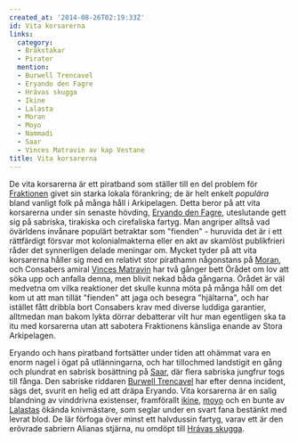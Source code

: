 ```yaml
---
created_at: '2014-08-26T02:19:33Z'
id: Vita korsarerna
links:
  category:
  - Bråkstakar
  - Pirater
  mention:
  - Burwell Trencavel
  - Eryando den Fagre
  - Hrávas skugga
  - Ikine
  - Lalasta
  - Moran
  - Moyo
  - Nammadi
  - Saar
  - Vinces Matravin av kap Vestane
title: Vita korsarerna
---
```


De vita korsarerna är ett piratband som ställer till en del problem för [Fraktionen] givet sin
starka lokala förankring; de är helt enkelt *populära* bland vanligt folk på många håll i
Arkipelagen. Detta beror på att vita korsarerna under sin senaste hövding, [Eryando den Fagre],
uteslutande gett sig på sabriska, tirakiska och cirefaliska fartyg. Man angriper alltså vad
övärldens invånare populärt betraktar som "fienden" - huruvida det är i ett rättfärdigt försvar mot
kolonialmakterna eller en akt av skamlöst publikfrieri råder det synnerligen delade meningar om.
Mycket tyder på att vita korsarerna håller sig med en relativt stor pirathamn någonstans på [Moran],
och Consabers amiral [Vinces Matravin] har två gånger bett Örådet om lov att söka upp och anfalla
denna, men blivit nekad båda gångarna. Örådet är väl medvetna om vilka reaktioner det skulle kunna
möta på många håll om det kom ut att man tillät "fienden" att jaga och besegra "hjältarna", och har
istället fått dribbla bort Consabers krav med diverse luddiga garantier, alltmedan man bakom lykta
dörrar debatterar vilt hur man egentligen ska ta itu med korsarerna utan att sabotera Fraktionens
känsliga enande av Stora Arkipelagen.

Eryando och hans piratband fortsätter under tiden att ohämmat vara en enorm nagel i ögat på
utlänningarna, och har tillochmed landstigit en gång och plundrat en sabrisk bosättning på [Saar],
där flera sabriska jungfrur togs till fånga. Den sabriske riddaren [Burwell Trencavel] har efter
denna incident, sägs det, svurit en helig ed att dräpa Eryando. Vita korsarerna är en salig
blandning av vinddrivna existenser, framförallt [ikine], [moyo] och en bunte av [Lalastas] ökända
knivmästare, som seglar under en svart fana bestänkt med levrat blod. De lär förfoga över minst ett
halvdussin fartyg, varav ett är den erövrade sabriern Alianas stjärna, nu omdöpt till [Hrávas
skugga].

  [Fraktionen]: Nammadi
  [Eryando den Fagre]: Eryando_den_Fagre
  [Moran]: Moran
  [Vinces Matravin]: Vinces_Matravin_av_kap_Vestane
  [Saar]: Saar
  [Burwell Trencavel]: Burwell_Trencavel
  [ikine]: Ikine
  [moyo]: Moyo
  [Lalastas]: Lalasta
  [Hrávas skugga]: Hrávas_skugga